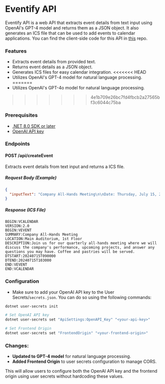 # Eventify API

Eventify API is a web API that extracts event details from text input using OpenAI's GPT-4 model and returns them as a JSON object. It also generates an ICS file that can be used to add events to calendar applications. You can find the client-side code for this API in [this](https://github.com/whuang214/eventify-client) repo.

### Features
- Extracts event details from provided text.
- Returns event details as a JSON object.
- Generates ICS files for easy calendar integration.
<<<<<<< HEAD
- Utilizes OpenAI's GPT-4 model for natural language processing.
=======
- Utilizes OpenAI's GPT-4o model for natural language processing.
>>>>>>> 4e1b709e26bc7fd4fbcb2a27565bf3c6044c75ba

### Prerequisites
- [.NET 8.0 SDK or later](https://dotnet.microsoft.com/en-us/download)
- [OpenAI API key](https://platform.openai.com/api-keys)

### Endpoints

#### POST /api/createEvent
Extracts event details from text input and returns a ICS file.

##### Request Body (Example)
```json
{
  "inputText": "Company All-Hands Meeting\n\nDate: Thursday, July 15, 2024\nTime: 9:00 AM - 10:30 AM\n\nLocation: Main Auditorium, 1st Floor\n\nDescription: Join us for our quarterly all-hands meeting where we will discuss the company's performance, upcoming projects, and answer any questions you may have. Coffee and pastries will be served.\n\nAdd to Calendar\n\nContact: HR Department, (123) 456-7890"
}
```
##### Response (ICS File)
```vbnet
BEGIN:VCALENDAR
VERSION:2.0
BEGIN:VEVENT
SUMMARY:Company All-Hands Meeting
LOCATION:Main Auditorium, 1st Floor
DESCRIPTION:Join us for our quarterly all-hands meeting where we will discuss the company's performance, upcoming projects, and answer any questions you may have. Coffee and pastries will be served.
DTSTART:20240715T090000
DTEND:20240715T103000
END:VEVENT
END:VCALENDAR
```

### Configuration
- Make sure to add your OpenAI API key to the User Secrets/`secrets.json`. You can do so using the following commands:
```bash
dotnet user-secrets init

# Set OpenAI API key
dotnet user-secrets set "ApiSettings:OpenAPI_Key" "<your-api-key>"

# Set Frontend Origin
dotnet user-secrets set "FrontendOrigin" "<your-frontend-origin>"

```


### Changes:
- **Updated to GPT-4 model** for natural language processing.
- **Added Frontend Origin** to user secrets configuration to manage CORS. 

This will allow users to configure both the OpenAI API key and the frontend origin using user secrets without hardcoding these values.

